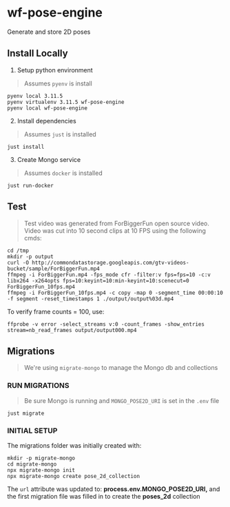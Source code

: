 # wf-pose-engine

Generate and store 2D poses

## Install Locally

1. Setup python environment

> Assumes `pyenv` is install

```
pyenv local 3.11.5
pyenv virtualenv 3.11.5 wf-pose-engine
pyenv local wf-pose-engine
```

2. Install dependencies

> Assumes `just` is installed

```
just install
```

3. Create Mongo service

> Assumes `docker` is installed

```
just run-docker
```

## Test

> Test video was generated from ForBiggerFun open source video. Video was cut into 10 second clips at 10 FPS using the following cmds:

```
cd /tmp
mkdir -p output
curl -O http://commondatastorage.googleapis.com/gtv-videos-bucket/sample/ForBiggerFun.mp4
ffmpeg -i ForBiggerFun.mp4 -fps_mode cfr -filter:v fps=fps=10 -c:v libx264 -x264opts fps=10:keyint=10:min-keyint=10:scenecut=0 ForBiggerFun_10fps.mp4
ffmpeg -i ForBiggerFun_10fps.mp4 -c copy -map 0 -segment_time 00:00:10 -f segment -reset_timestamps 1 ./output/output%03d.mp4
```

To verify frame counts = 100, use:

```
ffprobe -v error -select_streams v:0 -count_frames -show_entries stream=nb_read_frames output/output000.mp4
```

## Migrations

> We're using `migrate-mongo` to manage the Mongo db and collections

### RUN MIGRATIONS

> Be sure Mongo is running and `MONGO_POSE2D_URI` is set in the `.env` file
```
just migrate
```

### INITIAL SETUP

The migrations folder was initially created with:

```
mkdir -p migrate-mongo
cd migrate-mongo
npx migrate-mongo init
npx migrate-mongo create pose_2d_collection
```

The `url` attribute was updated to: **process.env.MONGO_POSE2D_URI,** and the first migration file was filled in to create the **poses_2d** collection